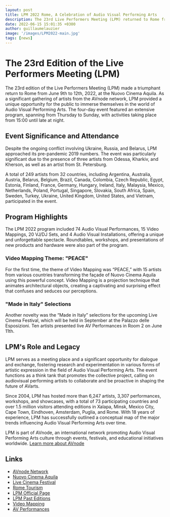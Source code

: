 ```yaml
---
layout: post
title: LPM 2022 Rome, A Celebration of Audio Visual Performing Arts
description: The 23rd Live Performers Meeting (LPM) returned to Rome from June 9-12, 2022, at Nuovo Cinema Aquila. Featuring 249 artists from 32 countries, the event included 74 AV performances, 15 video mappings, 20 VJ/DJ sets, and 4 AV installations. Highlights were the "PEACE" video mapping theme and "Made in Italy" selections. LPM promotes artistic exchange and AVarts through its rich history of global editions.
date: 2022-06-15 15:01:35 +0300
author: guillaumelauzier
image: '/images/LPM2022-main.jpg'
tags: [news]
---
```


# The 23rd Edition of the Live Performers Meeting (LPM)

The 23rd edition of the Live Performers Meeting (LPM) made a triumphant return to Rome from June 9th to 12th, 2022, at the Nuovo Cinema Aquila. As a significant gathering of artists from the AVnode network, LPM provided a unique opportunity for the public to immerse themselves in the world of Audio Visual Performing Arts. The four-day event featured an extensive program, spanning from Thursday to Sunday, with activities taking place from 15:00 until late at night.

## Event Significance and Attendance

Despite the ongoing conflict involving Ukraine, Russia, and Belarus, LPM approached its pre-pandemic 2019 numbers. The event was particularly significant due to the presence of three artists from Odessa, Kharkiv, and Kherson, as well as an artist from St. Petersburg.

A total of 249 artists from 32 countries, including Argentina, Australia, Austria, Belarus, Belgium, Brazil, Canada, Colombia, Czech Republic, Egypt, Estonia, Finland, France, Germany, Hungary, Ireland, Italy, Malaysia, Mexico, Netherlands, Poland, Portugal, Singapore, Slovakia, South Africa, Spain, Sweden, Turkey, Ukraine, United Kingdom, United States, and Vietnam, participated in the event.

## Program Highlights

The LPM 2022 program included 74 Audio Visual Performances, 15 Video Mappings, 20 VJ/DJ Sets, and 4 Audio Visual Installations, offering a unique and unforgettable spectacle. Roundtables, workshops, and presentations of new products and hardware were also part of the program.

### Video Mapping Theme: "PEACE"

For the first time, the theme of Video Mapping was “PEACE,” with 15 artists from various countries transforming the façade of Nuovo Cinema Aquila using this powerful concept. Video Mapping is a projection technique that animates architectural objects, creating a captivating and surprising effect that confuses and seduces our perceptions.

### "Made in Italy" Selections

Another novelty was the “Made in Italy” selections for the upcoming Live Cinema Festival, which will be held in September at the Palazzo delle Esposizioni. Ten artists presented live AV Performances in Room 2 on June 11th.

## LPM's Role and Legacy

LPM serves as a meeting place and a significant opportunity for dialogue and exchange, fostering research and experimentation in various forms of artistic expression in the field of Audio Visual Performing Arts. The event functions as a think tank that promotes the collective project, calling on audiovisual performing artists to collaborate and be proactive in shaping the future of AVarts.

Since 2004, LPM has hosted more than 6,247 artists, 3,307 performances, workshops, and showcases, with a total of 73 participating countries and over 1.5 million visitors attending editions in Xalapa, Minsk, Mexico City, Cape Town, Eindhoven, Amsterdam, Puglia, and Rome. With 18 years of experience, LPM has successfully outlined a conceptual map of the major trends influencing Audio Visual Performing Arts over time.

LPM is part of AVnode, an international network promoting Audio Visual Performing Arts culture through events, festivals, and educational initiatives worldwide. [Learn more about AVnode](https://avnode.net)

## Links
- [AVnode Network](https://avnode.net)
- [Nuovo Cinema Aquila](http://www.nuovocinemaquila.it/)
- [Live Cinema Festival](https://livecinemafestival.com)
- [Rome Tourism](https://www.turismoroma.it/en)
- [LPM Official Page](https://liveperformersmeeting.net)
- [LPM Past Editions](https://liveperformersmeeting.net/editions)
- [Video Mapping](https://videomapping.org)
- [AV Performances](https://avnode.net/performances)